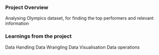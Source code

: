 ### Project Overview

 Analysing Olympics dataset, for finding the top performers and relevant information


### Learnings from the project

 Data Handling
Data Wrangling
Data Visualisation
Data operations


